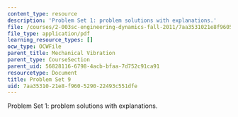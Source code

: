 ```yaml
---
content_type: resource
description: 'Problem Set 1: problem solutions with explanations.'
file: /courses/2-003sc-engineering-dynamics-fall-2011/7aa3531021e8f960529022493c551dfe_MIT2_003SCF11_pset9.pdf
file_type: application/pdf
learning_resource_types: []
ocw_type: OCWFile
parent_title: Mechanical Vibration
parent_type: CourseSection
parent_uid: 56828116-6798-4acb-bfaa-7d752c91ca91
resourcetype: Document
title: Problem Set 9
uid: 7aa35310-21e8-f960-5290-22493c551dfe
---
```

Problem Set 1: problem solutions with explanations.

